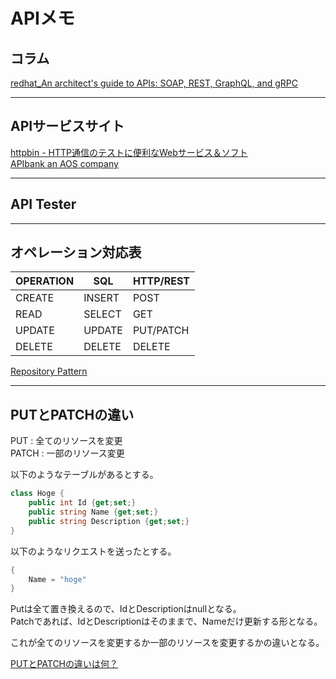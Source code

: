 # APIメモ

## コラム

[redhat_An architect's guide to APIs: SOAP, REST, GraphQL, and gRPC](https://www.redhat.com/architect/apis-soap-rest-graphql-grpc)  

---

## APIサービスサイト

[httpbin - HTTP通信のテストに便利なWebサービス＆ソフト](https://softantenna.com/blog/httpbin/)  
[APIbank an AOS company](https://www.apibank.jp/ApiBank/api?category_no=0)  

---

## API Tester

---

## オペレーション対応表

|OPERATION|SQL| HTTP/REST|
|---|---|---|
|CREATE    | INSERT | POST|
|READ      | SELECT | GET|
|UPDATE    | UPDATE | PUT/PATCH|
|DELETE    | DELETE | DELETE|

[Repository Pattern](https://www.youtube.com/watch?v=x6C20zhZHw8)  

---

## PUTとPATCHの違い

PUT : 全てのリソースを変更  
PATCH : 一部のリソース変更  

以下のようなテーブルがあるとする。  

``` cs
class Hoge {
    public int Id {get;set;}
    public string Name {get;set;}
    public string Description {get;set;}
}
```

以下のようなリクエストを送ったとする。  

``` cs
{
    Name = "hoge"
}
```

Putは全て置き換えるので、IdとDescriptionはnullとなる。  
Patchであれば、IdとDescriptionはそのままで、Nameだけ更新する形となる。  

これが全てのリソースを変更するか一部のリソースを変更するかの違いとなる。  

[PUTとPATCHの違いは何？](https://techblg.app/articles/difference-between-put-and-patch/)  
